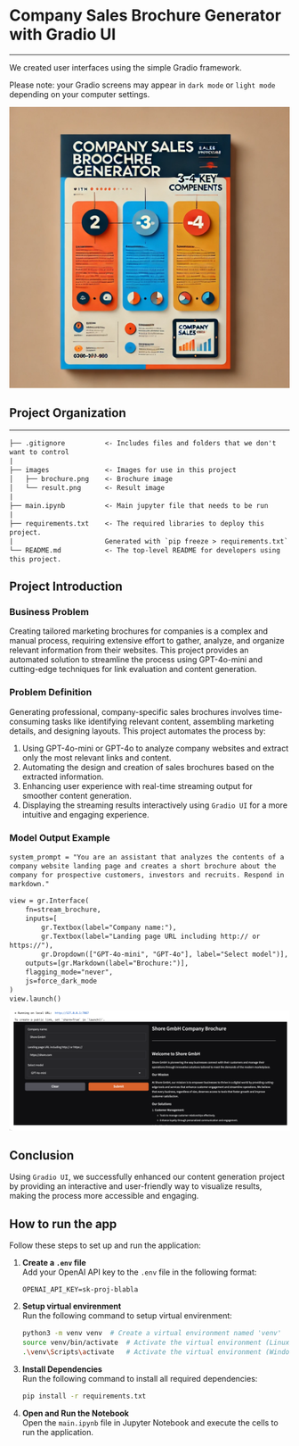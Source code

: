 # Company Sales Brochure Generator with Gradio UI
***
We created user interfaces using the simple Gradio framework.

Please note: your Gradio screens may appear in `dark mode` or `light mode` depending on your computer settings.

![Brochure](https://github.com/MihranD/Streaming-on-GradioUI/blob/main/images/brochure.png)

## Project Organization
----------------------------------------------------------------------------------------------
    ├── .gitignore          <- Includes files and folders that we don't want to control
    |
    ├── images              <- Images for use in this project
    │   ├── brochure.png    <- Brochure image
    │   └── result.png      <- Result image
    |
    ├── main.ipynb          <- Main jupyter file that needs to be run
    |
    ├── requirements.txt    <- The required libraries to deploy this project. 
    |                       Generated with `pip freeze > requirements.txt`
    └── README.md           <- The top-level README for developers using this project.

## Project Introduction

### Business Problem

Creating tailored marketing brochures for companies is a complex and manual process, requiring extensive effort to gather, analyze, and organize relevant information from their websites. This project provides an automated solution to streamline the process using GPT-4o-mini and cutting-edge techniques for link evaluation and content generation.

### Problem Definition

Generating professional, company-specific sales brochures involves time-consuming tasks like identifying relevant content, assembling marketing details, and designing layouts. This project automates the process by:

1. Using GPT-4o-mini or GPT-4o to analyze company websites and extract only the most relevant links and content.
2. Automating the design and creation of sales brochures based on the extracted information.
3. Enhancing user experience with real-time streaming output for smoother content generation.
4. Displaying the streaming results interactively using `Gradio UI` for a more intuitive and engaging experience.

### Model Output Example

```
system_prompt = "You are an assistant that analyzes the contents of a company website landing page and creates a short brochure about the company for prospective customers, investors and recruits. Respond in markdown."
```

```
view = gr.Interface(
    fn=stream_brochure,
    inputs=[
        gr.Textbox(label="Company name:"),
        gr.Textbox(label="Landing page URL including http:// or https://"),
        gr.Dropdown(["GPT-4o-mini", "GPT-4o"], label="Select model")],
    outputs=[gr.Markdown(label="Brochure:")],
    flagging_mode="never",
    js=force_dark_mode
)
view.launch()
```

![Result](https://github.com/MihranD/Streaming-on-GradioUI/blob/main/images/result.png)

## Conclusion

Using `Gradio UI`, we successfully enhanced our content generation project by providing an interactive and user-friendly way to visualize results, making the process more accessible and engaging.

## How to run the app

Follow these steps to set up and run the application:

1. **Create a `.env` file**  
   Add your OpenAI API key to the `.env` file in the following format:  
   ```plaintext
   OPENAI_API_KEY=sk-proj-blabla
   ```
   
2. **Setup virtual envirenment**  
   Run the following command to setup virtual envirenment:  
   ```bash
   python3 -m venv venv  # Create a virtual environment named 'venv'
   source venv/bin/activate  # Activate the virtual environment (Linux/Mac)'
   .\venv\Scripts\activate   # Activate the virtual environment (Windows)'
   ```

3. **Install Dependencies**  
   Run the following command to install all required dependencies:  
   ```bash
   pip install -r requirements.txt
   ```

4. **Open and Run the Notebook**  
   Open the `main.ipynb` file in Jupyter Notebook and execute the cells to run the application.


